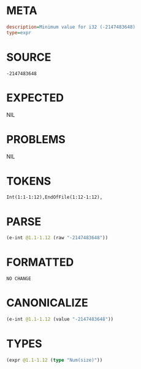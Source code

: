 # META
~~~ini
description=Minimum value for i32 (-2147483648)
type=expr
~~~
# SOURCE
~~~roc
-2147483648
~~~
# EXPECTED
NIL
# PROBLEMS
NIL
# TOKENS
~~~zig
Int(1:1-1:12),EndOfFile(1:12-1:12),
~~~
# PARSE
~~~clojure
(e-int @1.1-1.12 (raw "-2147483648"))
~~~
# FORMATTED
~~~roc
NO CHANGE
~~~
# CANONICALIZE
~~~clojure
(e-int @1.1-1.12 (value "-2147483648"))
~~~
# TYPES
~~~clojure
(expr @1.1-1.12 (type "Num(size)"))
~~~
